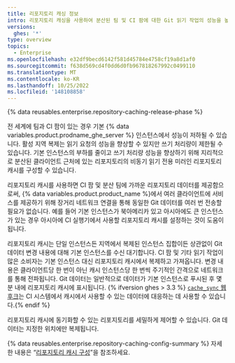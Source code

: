 ```yaml
---
title: 리포지토리 캐싱 정보
intro: 리포지토리 캐싱을 사용하여 분산된 팀 및 CI 팜에 대한 Git 읽기 작업의 성능을 높일 수 있습니다.
versions:
  ghes: '*'
type: overview
topics:
  - Enterprise
ms.openlocfilehash: e32df9becd6142f581d45784e4758cf19a8d1af0
ms.sourcegitcommit: f638d569cd4f0dd6d0fb967818267992c0499110
ms.translationtype: MT
ms.contentlocale: ko-KR
ms.lasthandoff: 10/25/2022
ms.locfileid: '148108858'
---
```

{% data reusables.enterprise.repository-caching-release-phase %}

전 세계에 팀과 CI 팜이 있는 경우 기본 {% data variables.product.prodname_ghe_server %} 인스턴스에서 성능이 저하될 수 있습니다. 활성 지역 복제는 읽기 요청의 성능을 향상할 수 있지만 쓰기 처리량이 제한될 수 있습니다. 기본 인스턴스의 부하를 줄이고 쓰기 처리량 성능을 향상하기 위해 지리적으로 분산된 클라이언트 근처에 있는 리포지토리의 비동기 읽기 전용 미러인 리포지토리 캐시를 구성할 수 있습니다. 

리포지토리 캐시를 사용하면 CI 팜 및 분산 팀에 가까운 리포지토리 데이터를 제공함으로써, {% data variables.product.product_name %}에서 여러 클라이언트에 서비스를 제공하기 위해 장거리 네트워크 연결을 통해 동일한 Git 데이터를 여러 번 전송할 필요가 없습니다. 예를 들어 기본 인스턴스가 북아메리카 있고 아시아에도 큰 인스턴스가 있는 경우 아시아에 CI 실행기에서 사용할 리포지토리 캐시를 설정하는 것이 도움이 됩니다.

리포지토리 캐시는 단일 인스턴스든 지역에서 복제된 인스턴스 집합이든 상관없이 Git 데이터 변경 내용에 대해 기본 인스턴스를 수신 대기합니다. CI 팜 및 기타 읽기 작업이 많은 소비자는 기본 인스턴스 대신 리포지토리 캐시에서 복제하고 가져옵니다. 변경 내용은 클라이언트당 한 번이 아닌 캐시 인스턴스당 한 번씩 주기적인 간격으로 네트워크를 통해 전파됩니다. Git 데이터는 일반적으로 데이터가 기본 인스턴스로 푸시된 후 몇 분 내에 리포지토리 캐시에 표시됩니다.  {% ifversion ghes > 3.3 %} [`cache_sync` 웹후크](/developers/webhooks-and-events/webhooks/webhook-events-and-payloads#cache_sync)는 CI 시스템에서 캐시에서 사용할 수 있는 데이터에 대응하는 데 사용할 수 있습니다.{% endif %}

리포지토리 캐시에 동기화할 수 있는 리포지토리를 세밀하게 제어할 수 있습니다. Git 데이터는 지정한 위치에만 복제됩니다.

{% data reusables.enterprise.repository-caching-config-summary %} 자세한 내용은 “[리포지토리 캐시 구성](/admin/enterprise-management/caching-repositories/configuring-a-repository-cache)”을 참조하세요.
